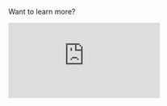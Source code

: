 Want to learn more?

<iframe src="https://docs.google.com/forms/d/1r5d_CiqHwsQQvUOvoIVXkkmHCkxFwHjJdTyP4xkUmjI/viewform?embedded=true#start=embed" class="contact-iframe" frameborder="0" marginheight="0" marginwidth="0">Loading...</iframe>
